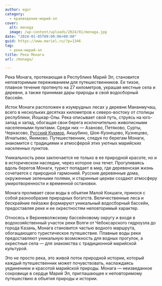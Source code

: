 ```yaml
---
author: egor
category:
  - краеведение-марий-эл
cover:
  alt: monaga
  image: /wp-content/uploads/2024/01/monaga.jpg
date: "2024-01-05T09:00:06+00:00"
guid: https://www.mariel.ru/?p=1346
tag:
  - реки-марий-эл
title: Река Монага
url: /monaga/

---
```

Река Монага, протекающая в Республике Марий Эл, становится неповторимым переживанием для путешественников. Ее тихое, плавное течение протянуто на 27 километров, украшая местные села и деревни, а также принимая дары природы в свой водосборный бассейн.

Исток Монаги расположен в изумрудных лесах у деревни Мананмучаш, всего в нескольких десятках километров к северо-востоку от столицы республики, Йошкар-Олы. Река описывает свой путь, струясь на юго-запад и запад, обогащая свои берега исключительно живописными населенными пунктами. Среди них — Азаново, Петяково, Сурты, Черкасово, [Русский Кукмор](/russkij-kukmor/), Акшубино, Шоя-Кузнецово, Кузнецово, Игнатьево, Якимово. Путешественник, следуя по берегам Монаги, знакомится с традициями и атмосферой этих уютных марийских населенных пунктов.

Уникальность реки заключается не только в ее природной красоте, но и в историческом наследии, через которое она течет. Прогуливаясь вдоль берегов Монаги, турист попадает в мир, где деревенская жизнь сочетается с природной гармонией. Русские деревянные дома, окруженные зелеными полями, и старинные церкви создают атмосферу умиротворенности и временной остановки.

Монага проливает свои воды в объятия Малой Кокшаги, принося с собой разнообразие природных богатств. Величественные леса и бескрайние пейзажи формируют уникальный водосборный бассейн, предоставляя реке и ее окрестностям неповторимый характер.

Относясь к Верхневолжскому бассейновому округу и входя в водохозяйственный участок реки Волги от Чебоксарского гидроузла до города Казань, Монага становится частью водного маршрута, обогащающего туристическое путешествие. Плавные воды реки предоставляют уникальную возможность для водных прогулок, а окрестные села — для знакомства с традиционной марийской культурой.

Это не просто река, это живой поток природной истории, который каждый путешественник может почувствовать, наслаждаясь уединением и красотой марийской природы. Монага — неизведанное сокровище в сердце Марий Эл, приглашающее к неповторимому путешествию в объятия природы и истории.
